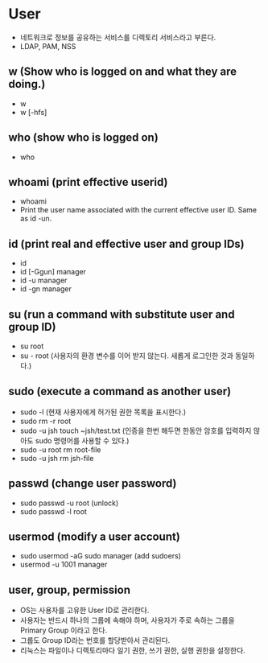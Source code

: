 # User

- 네트워크로 정보를 공유하는 서비스를 디렉토리 서비스라고 부른다.
- LDAP, PAM, NSS

## w (Show who is logged on and what they are doing.)

- w
- w [-hfs]

## who (show who is logged on)

- who

## whoami (print effective userid)

- whoami
- Print the user name associated with the current effective user ID.  Same as id -un.

## id (print real and effective user and group IDs)

- id
- id [-Ggun] manager
- id -u manager
- id -gn manager

## su (run a command with substitute user and group ID)

- su root
- su - root (사용자의 환경 변수를 이어 받지 않는다. 새롭게 로그인한 것과 동일하다.)

## sudo (execute a command as another user)

- sudo -l (현재 사용자에게 허가된 권한 목록을 표시한다.)
- sudo rm -r root
- sudo -u jsh touch ~jsh/test.txt (인증을 한번 해두면 한동안 암호를 입력하지 않아도 sudo 명령어를 사용할 수 있다.)
- sudo -u root rm root-file
- sudo -u jsh rm jsh-file

## passwd (change user password)

- sudo passwd -u root (unlock)
- sudo passwd -l root

## usermod (modify a user account)

- sudo usermod -aG sudo manager (add sudoers)
- usermod -u 1001 manager

## user, group, permission

- OS는 사용자를 고유한 User ID로 관리한다.
- 사용자는 반드시 하나의 그룹에 속해야 하며, 사용자가 주로 속하는 그룹을 Primary Group 이라고 한다.
- 그룹도 Group ID라는 번호를 할당받아서 관리된다.
- 리눅스는 파일이나 디렉토리마다 일기 권한, 쓰기 권한, 실행 권한을 설정한다.
